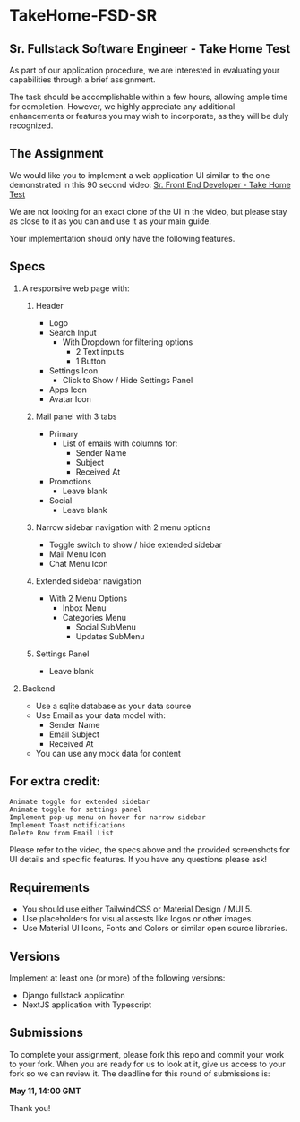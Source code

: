 # TakeHome-FSD-SR
## Sr. Fullstack Software Engineer - Take Home Test 

As part of our application procedure, we are interested in evaluating your capabilities through a brief assignment. 

The task should be accomplishable within a few hours, allowing ample time for completion. However, we highly appreciate any additional enhancements or features you may wish to incorporate, as they will be duly recognized.

## The Assignment

We would like you to implement a web application UI
similar to the one demonstrated in this 90 second video: 
[Sr. Front End Developer - Take Home Test](https://youtu.be/lvr0cyrRw3A)

We are not looking for an exact clone of the UI in the video,
but please stay as close to it as you can and use it as your
main guide.

Your implementation should only have the following features.

## Specs

1. A responsive web page with:
    1.  Header
        - Logo
        - Search Input
            - With Dropdown for filtering options
                - 2 Text inputs
                - 1 Button
        - Settings Icon
            - Click to Show / Hide Settings Panel 
        - Apps Icon
        - Avatar Icon

    2.  Mail panel with 3 tabs 
        - Primary
            - List of emails with columns for:
                - Sender Name
                - Subject
                - Received At
        - Promotions
            - Leave blank
        - Social
            - Leave blank
    3.  Narrow sidebar navigation with 2 menu options
        - Toggle switch to show / hide extended sidebar
        - Mail Menu Icon
        - Chat Menu Icon
    4.  Extended sidebar navigation
        - With 2 Menu Options
            - Inbox Menu
            - Categories Menu
                - Social SubMenu
                - Updates SubMenu
    5.  Settings Panel
        - Leave blank

2. Backend
    - Use a sqlite database as your data source
    - Use Email as your data model with:
        - Sender Name
        - Email Subject
        - Received At  
    - You can use any mock data for content


## For extra credit:
    Animate toggle for extended sidebar
    Animate toggle for settings panel
    Implement pop-up menu on hover for narrow sidebar
    Implement Toast notifications 
    Delete Row from Email List


Please refer to the video, the specs above and the provided screenshots for UI details and specific features. If you have
any questions please ask!


## Requirements

- You should use either TailwindCSS or Material Design / MUI 5.
- Use placeholders for visual assests like logos or other images.
- Use Material UI Icons, Fonts and Colors or similar open source libraries.


## Versions
Implement at least one (or more) of the following versions:

- Django fullstack application
- NextJS application with Typescript

## Submissions

To complete your assignment, please fork this repo and commit your work to your fork. When you are ready for us to look at it,
give us access to your fork so we can review it. 
The deadline for this round of submissions is:

**May 11, 14:00 GMT**

Thank you!





